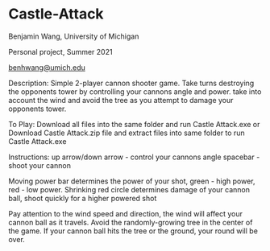 # Castle-Attack
Benjamin Wang, University of Michigan

Personal project, Summer 2021

benhwang@umich.edu


Description:
Simple 2-player cannon shooter game.
Take turns destroying the opponents tower by controlling your cannons angle and power.
take into account the wind and avoid the tree as you attempt to damage your opponents tower.

To Play:
Download all files into the same folder and run Castle Attack.exe
or
Download Castle Attack.zip file and extract files into same folder to run Castle Attack.exe

Instructions:
up arrow/down arrow - control your cannons angle
spacebar - shoot your cannon

Moving power bar determines the power of your shot, green - high power, red - low power. 
Shrinking red circle determines damage of your cannon ball, shoot quickly for a higher powered shot

Pay attention to the wind speed and direction, the wind will affect your cannon ball as it travels.
Avoid the randomly-growing tree in the center of the game. If your cannon ball hits the tree or the ground, your round will be over.



